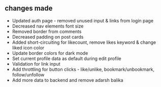 ## changes made
- Updated auth page - removed unused input & links from login page
- Decreased nav elements font size
- Removed border from comments
- Decreased padding on post cards
- Added short-circuiting for likecount, remove likes keyword & change liked icon color
- Update border colors for dark mode
- Set current profile data as default during edit profile
- Validation for link input
- Add throttling for button clicks - like/unlike, bookmark/unbookmark, follow/unfollow
- Add more data to backend and remove adarsh balika